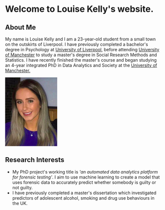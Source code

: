 <h1>Welcome to Louise Kelly's website.</h1>
<!-- link to main stylesheet -->
		<link rel="stylesheet" type="text/css" href="/css/main.css">

## About Me

My name is Louise Kelly and I am a 23-year-old student from a small town on the outskirts of Liverpool. I have previously completed a bachelor's degree in Psychology at [University of Liverpool](https://liverpool.ac.uk), before attending [University of Manchester](https://manchester.ac.uk) to study a master's degree in Social Research Methods and Statistics. I have recently finished the master's course and began studying an 4-year integrated PhD in Data Analytics and Society at the [University of Manchester.](https://manchester.ac.uk)

![Louise's Photo](githubimage.png)

## Research Interests

- My PhD project's working title is *'an automated data analytics platform for forensic testing'*. I aim to use machine learning to create a model that uses forensic data to accurately predict whether somebody is guilty or not guilty.
 - I have previously completed a master's dissertation which investigated predictors of adolescent alcohol, smoking and drug use behaviours in the UK. 
